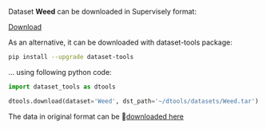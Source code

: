 Dataset **Weed** can be downloaded in Supervisely format:

 [Download](https://assets.supervise.ly/supervisely-supervisely-assets-public/teams_storage/7/L/Iz/nopJghEeZgZP4xHyLRvTDz12fwRFdWJSjboLVoYvWHoOpQY5cdAGZIxnp8XwKSUeMHPo7oiId0ljhUEuoM0LuzL4nf09BKHMx1CWXvWqjA5p5zW8X7D03lwqpSXK.tar)

As an alternative, it can be downloaded with dataset-tools package:
``` bash
pip install --upgrade dataset-tools
```

... using following python code:
``` python
import dataset_tools as dtools

dtools.download(dataset='Weed', dst_path='~/dtools/datasets/Weed.tar')
```
The data in original format can be 🔗[downloaded here](https://github.com/lameski/rgbweeddetection)
